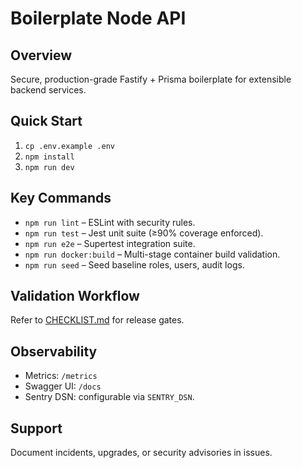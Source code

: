 # Boilerplate Node API

## Overview
Secure, production-grade Fastify + Prisma boilerplate for extensible backend services.

## Quick Start
1. `cp .env.example .env`
2. `npm install`
3. `npm run dev`

## Key Commands
- `npm run lint` – ESLint with security rules.
- `npm run test` – Jest unit suite (≥90% coverage enforced).
- `npm run e2e` – Supertest integration suite.
- `npm run docker:build` – Multi-stage container build validation.
- `npm run seed` – Seed baseline roles, users, audit logs.

## Validation Workflow
Refer to [CHECKLIST.md](./CHECKLIST.md) for release gates.

## Observability
- Metrics: `/metrics`
- Swagger UI: `/docs`
- Sentry DSN: configurable via `SENTRY_DSN`.

## Support
Document incidents, upgrades, or security advisories in issues.
